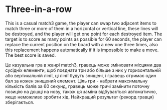 # Three-in-a-row

This is a casual match3 game, the player can swap two adjacent items to match three or more of them in a horizontal or vertical line, these lines will be destroyed, and the player will get one point for each destroyed item.
The target is to score as many points as possible for 60 seconds, the player can replace the current position on the board with a new one three times, also this replacement happens automatically if it is impossible to make a move. The best score is saved.

Це казуальна гра в жанрі match3, гравець може змінювати місцями два сусідніх елементи, щоб поєднати три або більше з них у горизонтальній або вертикальній лінії, ці лінії будуть знищені, і гравець отримає один бал за кожен знищений елемент.
Ціль гри - набрати максимальну кількість балів за 60 секунд, гравець може тричі замінити поточну позицію на дошці на нову, також ця заміна відбувається автоматично, якщо неможливо зробити хід. Найкращий результат (рекорд гравця) зберігається.